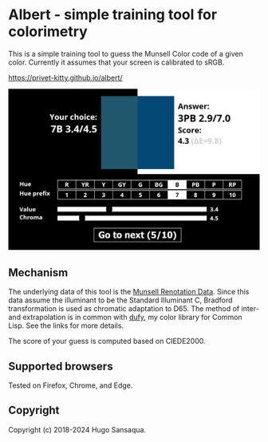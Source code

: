 # Albert - simple training tool for colorimetry

This is a simple training tool to guess the Munsell Color code of a given color. Currently it assumes that your screen is calibrated to sRGB.

https://privet-kitty.github.io/albert/

![screenshot](https://github.com/privet-kitty/albert/blob/master/screenshot.png)

## Mechanism
The underlying data of this tool is the [Munsell Renotation Data](https://www.rit.edu/cos/colorscience/rc_munsell_renotation.php). Since this data assume the illuminant to be the Standard Illuminant C, Bradford transformation is used as chromatic adaptation to D65. The method of inter- and extrapolation is in common with [dufy](https://github.com/privet-kitty/dufy), my color library for Common Lisp. See the links for more details.

The score of your guess is computed based on CIEDE2000.

## Supported browsers
Tested on Firefox, Chrome, and Edge.

## Copyright
Copyright (c) 2018-2024 Hugo Sansaqua.
